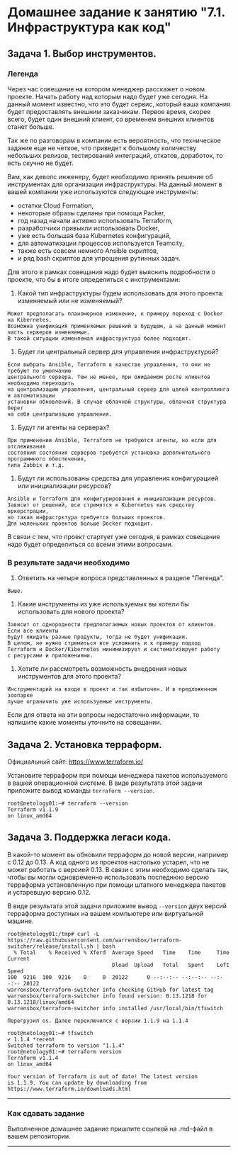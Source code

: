 # Домашнее задание к занятию "7.1. Инфраструктура как код"

## Задача 1. Выбор инструментов. 
 
### Легенда
 
Через час совещание на котором менеджер расскажет о новом проекте. Начать работу над которым надо 
будет уже сегодня. 
На данный момент известно, что это будет сервис, который ваша компания будет предоставлять внешним заказчикам.
Первое время, скорее всего, будет один внешний клиент, со временем внешних клиентов станет больше.

Так же по разговорам в компании есть вероятность, что техническое задание еще не четкое, что приведет к большому
количеству небольших релизов, тестирований интеграций, откатов, доработок, то есть скучно не будет.  
   
Вам, как девопс инженеру, будет необходимо принять решение об инструментах для организации инфраструктуры.
На данный момент в вашей компании уже используются следующие инструменты: 
- остатки Сloud Formation, 
- некоторые образы сделаны при помощи Packer,
- год назад начали активно использовать Terraform, 
- разработчики привыкли использовать Docker, 
- уже есть большая база Kubernetes конфигураций, 
- для автоматизации процессов используется Teamcity, 
- также есть совсем немного Ansible скриптов, 
- и ряд bash скриптов для упрощения рутинных задач.  

Для этого в рамках совещания надо будет выяснить подробности о проекте, что бы в итоге определиться с инструментами:

1. Какой тип инфраструктуры будем использовать для этого проекта: изменяемый или не изменяемый?
```buildoutcfg
Может предполагать планомерное изменение, к примеру переход с Docker на Kibernetes.
Возможна унификация применяемых решений в будущем, а на данный момент часть серверов изменяемые. 
В такой ситуации изменяемая инфраструктура более подходит.
```
1. Будет ли центральный сервер для управления инфраструктурой?
```buildoutcfg
Если выбрать Ansible, Terraform в качестве управления, то они не требуют по умолчанию 
центрального сервера. Тем не менее, при ожидаемом росте клиентов необходимо переходить
на централизацию управления, центральный сервер для целей контроллинга и автоматизации
установки обновлений. В случае облачной структуры, облачная структура берет 
на себя централизацию управления.
```
1. Будут ли агенты на серверах?
```buildoutcfg
При применении Ansible, Terraform не требуются агенты, но если для отслеживания 
состояния состояния серверов требуется установка дополнительного программного обеспечения,
типа Zabbix и т.д.
```
1. Будут ли использованы средства для управления конфигурацией или инициализации ресурсов? 
```buildoutcfg
Ansible и Terraform для конфигурирования и инициалзиации ресурсов.
Зависит от решений, все стремятся к Kubernetes как средству оркерстрации, 
но такая инфрастрктура требуется больших проектов.
Для маленьких проектов больше Docker подходит.
```
В связи с тем, что проект стартует уже сегодня, в рамках совещания надо будет определиться со всеми этими вопросами.

### В результате задачи необходимо

1. Ответить на четыре вопроса представленных в разделе "Легенда".
```
Выше.
```
1. Какие инструменты из уже используемых вы хотели бы использовать для нового проекта? 
```buildoutcfg
Зависит от однородности предполагаемых новых проектов от клиентов. Если все клиенты 
будут ожидать разные продукты, тогда не будет унификации.
В целом, не нужно стремиться все усложнить и к примеру подход 
Terraform и Docker/Kibernetes минимизирует и систематизирует работу 
с ресурсами и приложениями.
```
1. Хотите ли рассмотреть возможность внедрения новых инструментов для этого проекта? 
```buildoutcfg
Инструментарий на входе в проект и так избыточен. И в предложенном зоопарке 
лучше ограничить уже используемые инструменты.
```

Если для ответа на эти вопросы недостаточно информации, то напишите какие моменты уточните на совещании.


## Задача 2. Установка терраформ. 

Официальный сайт: https://www.terraform.io/

Установите терраформ при помощи менеджера пакетов используемого в вашей операционной системе.
В виде результата этой задачи приложите вывод команды `terraform --version`.
```buildoutcfg
root@netology01:~# terraform --version
Terraform v1.1.9
on linux_amd64
```
## Задача 3. Поддержка легаси кода.
В какой-то момент вы обновили терраформ до новой версии, например с 0.12 до 0.13. 
А код одного из проектов настолько устарел, что не может работать с версией 0.13. 
В связи с этим необходимо сделать так, чтобы вы могли одновременно использовать последнюю версию терраформа установленную при помощи
штатного менеджера пакетов и устаревшую версию 0.12. 

В виде результата этой задачи приложите вывод `--version` двух версий терраформа доступных на вашем компьютере 
или виртуальной машине.
```buildoutcfg
root@netology01:/tmp# curl -L https://raw.githubusercontent.com/warrensbox/terraform-switcher/release/install.sh | bash
  % Total    % Received % Xferd  Average Speed   Time    Time     Time  Current
                                 Dload  Upload   Total   Spent    Left  Speed
100  9216  100  9216    0     0  20122      0 --:--:-- --:--:-- --:--:-- 20122
warrensbox/terraform-switcher info checking GitHub for latest tag
warrensbox/terraform-switcher info found version: 0.13.1218 for 0.13.1218/linux/amd64
warrensbox/terraform-switcher info installed /usr/local/bin/tfswitch

Перегрузил os. Далее переключился с версии 1.1.9 на 1.1.4

root@netology01:~# tfswitch 
✔ 1.1.4 *recent
Switched terraform to version "1.1.4" 
root@netology01:~# terraform version
Terraform v1.1.4
on linux_amd64

Your version of Terraform is out of date! The latest version
is 1.1.9. You can update by downloading from https://www.terraform.io/downloads.html
```

---

### Как cдавать задание

Выполненное домашнее задание пришлите ссылкой на .md-файл в вашем репозитории.

---
